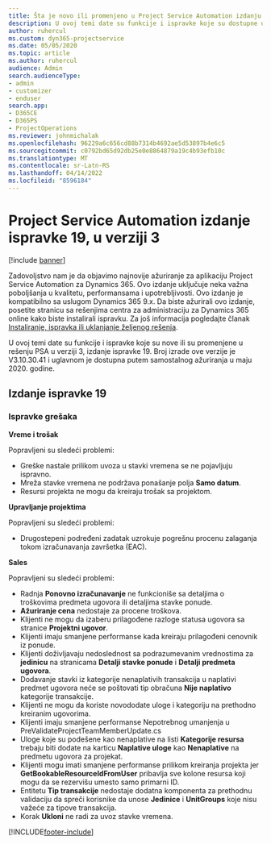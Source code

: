 ```yaml
---
title: Šta je novo ili promenjeno u Project Service Automation izdanju ispravke 19 u verziji 3
description: U ovoj temi date su funkcije i ispravke koje su dostupne u Project Service Automation izdanju ispravke 19 u verziji 3.
author: ruhercul
ms.custom: dyn365-projectservice
ms.date: 05/05/2020
ms.topic: article
ms.author: ruhercul
audience: Admin
search.audienceType:
- admin
- customizer
- enduser
search.app:
- D365CE
- D365PS
- ProjectOperations
ms.reviewer: johnmichalak
ms.openlocfilehash: 96229a6c656cd88b7314b4692ae5d53897b4e6c5
ms.sourcegitcommit: c0792bd65d92db25e0e8864879a19c4b93efb10c
ms.translationtype: MT
ms.contentlocale: sr-Latn-RS
ms.lasthandoff: 04/14/2022
ms.locfileid: "8596184"
---
```

# <a name="project-service-automation-update-release-19-v3"></a>Project Service Automation izdanje ispravke 19, u verziji 3

[!include [banner](../includes/psa-now-project-operations.md)]

Zadovoljstvo nam je da objavimo najnovije ažuriranje za aplikaciju Project Service Automation za Dynamics 365. Ovo izdanje uključuje neka važna poboljšanja u kvalitetu, performansama i upotrebljivosti. Ovo izdanje je kompatibilno sa uslugom Dynamics 365 9.x. Da biste ažurirali ovo izdanje, posetite stranicu sa rešenjima centra za administraciju za Dynamics 365 online kako biste instalirali ispravku. Za još informacija pogledajte članak [Instaliranje, ispravka ili uklanjanje željenog rešenja](/power-platform/admin/install-remove-preferred-solution).

U ovoj temi date su funkcije i ispravke koje su nove ili su promenjene u rešenju PSA u verziji 3, izdanje ispravke 19. Broj izrade ove verzije je V3.10.30.41 i uglavnom je dostupna putem samostalnog ažuriranja u maju 2020. godine.

## <a name="update-release-19"></a>Izdanje ispravke 19

### <a name="bug-fixes"></a>Ispravke grešaka

**Vreme i trošak**

Popravljeni su sledeći problemi: 

- Greške nastale prilikom uvoza u stavki vremena se ne pojavljuju ispravno.
- Mreža stavke vremena ne podržava ponašanje polja **Samo datum**.
- Resursi projekta ne mogu da kreiraju trošak sa projektom.

**Upravljanje projektima**

Popravljeni su sledeći problemi: 

-  Drugostepeni podređeni zadatak uzrokuje pogrešnu procenu zalaganja tokom izračunavanja završetka (EAC).

**Sales**

Popravljeni su sledeći problemi: 

- Radnja **Ponovno izračunavanje** ne funkcioniše sa detaljima o troškovima predmeta ugovora ili detaljima stavke ponude.
- **Ažuriranje cena** nedostaje za procene troškova.
-  Klijenti ne mogu da izaberu prilagođene razloge statusa ugovora sa stranice **Projektni ugovor**.
- Klijenti imaju smanjene performanse kada kreiraju prilagođeni cenovnik iz ponude.
- Klijenti doživljavaju nedoslednost sa podrazumevanim vrednostima za **jedinicu** na stranicama **Detalji stavke ponude** i **Detalji predmeta ugovora**.
- Dodavanje stavki iz kategorije nenaplativih transakcija u naplativi predmet ugovora neće se poštovati tip obračuna **Nije naplativo** kategorije transakcije.
- Klijenti ne mogu da koriste novododate uloge i kategoriju na prethodno kreiranim ugovorima.
- Klijenti imaju smanjene performanse Nepotrebnog umanjenja u PreValidateProjectTeamMemberUpdate.cs
- Uloge koje su podešene kao nenaplative na listi **Kategorije resursa** trebaju biti dodate na karticu **Naplative uloge** kao **Nenaplative** na predmetu ugovora za projekat.
- Klijenti mogu imati smanjene performanse prilikom kreiranja projekta jer **GetBookableResourceIdFromUser** pribavlja sve kolone resursa koji mogu da se rezervišu umesto samo primarni ID.
- Entitetu **Tip transakcije** nedostaje dodatna komponenta za prethodnu validaciju da spreči korisnike da unose **Jedinice** i **UnitGroups** koje nisu važeće za tipove transakcija.
- Korak **Ukloni** ne radi za uvoz stavke vremena.


[!INCLUDE[footer-include](../includes/footer-banner.md)]
